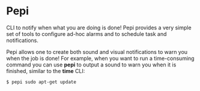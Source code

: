 # Pepi

CLI to notify when what you are doing is done! Pepi provides a very simple
set of tools to configure ad-hoc alarms and to schedule task and notifications.

Pepi allows one to create both sound and visual notifications to warn you when
the job is done! For example, when you want to run a time-consuming command
you can use **pepi** to output a sound to warn you when it is finished,
similar to the **time** CLI:

```
$ pepi sudo apt-get update
```
